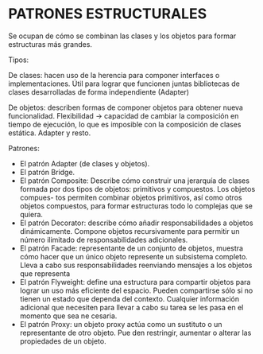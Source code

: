 <h1>PATRONES ESTRUCTURALES</h1>

Se ocupan de cómo se combinan las clases y los objetos para formar estructuras más grandes.

Tipos:

De clases: hacen uso de la herencia para componer interfaces o implementaciones. Útil para lograr que funcionen juntas bibliotecas de clases desarrolladas de forma independiente  (Adapter)

De objetos: describen formas de componer objetos para obtener nueva funcionalidad. Flexibilidad -> capacidad de cambiar la composición en tiempo de ejecución, lo que es imposible con la composición de clases estática. Adapter y resto.

Patrones:
- El patrón Adapter (de clases y objetos).
- El patrón Bridge.
- El patrón Composite: Describe cómo construir una jerarquía de clases formada por dos tipos de objetos: primitivos y compuestos. Los objetos compues- tos permiten combinar objetos primitivos, así como otros objetos compuestos, para formar estructuras todo lo complejas que se quiera.
- El patrón Decorator: describe cómo añadir responsabilidades a objetos dinámicamente. Compone objetos recursivamente para permitir un número ilimitado de responsabilidades adicionales.
- El patrón Facade: representante de un conjunto de objetos, muestra cómo hacer que un único objeto represente un subsistema completo. Lleva a cabo sus responsabilidades reenviando mensajes a los objetos que representa
- El patrón Flyweight: define una estructura para compartir objetos para lograr un uso más eficiente del espacio. Pueden compartirse sólo si no tienen un estado que dependa del contexto. Cualquier información adicional que necesiten para llevar a cabo su tarea se les pasa en el momento que sea ne cesaria.
- El patrón Proxy: un objeto proxy actúa como un sustituto o un representante de otro objeto. Pue den restringir, aumentar o alterar las propiedades de un objeto.

